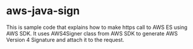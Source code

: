 # aws-java-sign

This is sample code that explains how to make https call to AWS ES using AWS SDK. It uses AWS4Signer class from AWS SDK to generate AWS Version 4 Signature and attach it to the request.
